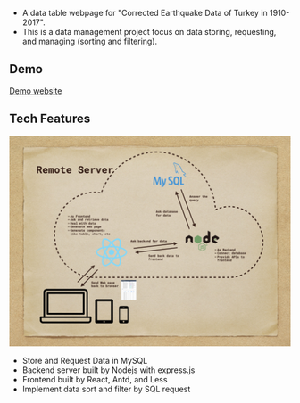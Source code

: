 - A data table webpage for "Corrected Earthquake Data of Turkey in 1910-2017".
- This is a data management project focus on data storing, requesting, and managing (sorting and filtering).

## Demo
[Demo website](http://106.14.216.118:3000/)

## Tech Features
![](./resources/workflow/workflow.001.jpeg)
- Store and Request Data in MySQL
- Backend server built by Nodejs with express.js
- Frontend built by React, Antd, and Less
- Implement data sort and filter by SQL request
